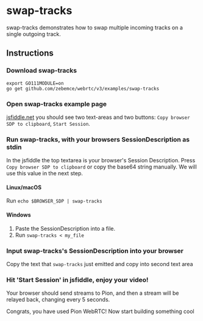 # swap-tracks
swap-tracks demonstrates how to swap multiple incoming tracks on a single outgoing track.

## Instructions
### Download swap-tracks
```
export GO111MODULE=on
go get github.com/zebemce/webrtc/v3/examples/swap-tracks
```

### Open swap-tracks example page
[jsfiddle.net](https://jsfiddle.net/39w24tr6/1/) you should see two text-areas and two buttons: `Copy browser SDP to clipboard`, `Start Session`.

### Run swap-tracks, with your browsers SessionDescription as stdin
In the jsfiddle the top textarea is your browser's Session Description. Press `Copy browser SDP to clipboard` or copy the base64 string manually.
We will use this value in the next step.

#### Linux/macOS
Run `echo $BROWSER_SDP | swap-tracks`
#### Windows
1. Paste the SessionDescription into a file.
1. Run `swap-tracks < my_file`

### Input swap-tracks's SessionDescription into your browser
Copy the text that `swap-tracks` just emitted and copy into second text area

### Hit 'Start Session' in jsfiddle, enjoy your video!
Your browser should send streams to Pion, and then a stream will be relayed back, changing every 5 seconds.

Congrats, you have used Pion WebRTC! Now start building something cool
